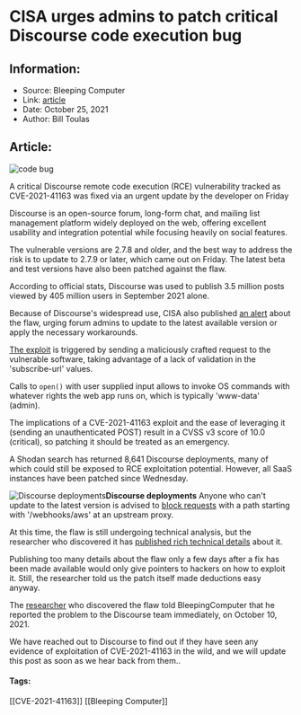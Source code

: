 # CISA urges admins to patch critical Discourse code execution bug
### 

## Information:
+ Source: Bleeping Computer
+ Link: [article](https://www.bleepingcomputer.com/news/security/cisa-urges-admins-to-patch-critical-discourse-code-execution-bug/)
+ Date: October 25, 2021
+ Author: Bill Toulas


## Article:
![code bug](https://www.bleepstatic.com/content/hl-images/2021/10/25/code_bug.jpg?rand=1085707803)


A critical Discourse remote code execution (RCE) vulnerability tracked as CVE-2021-41163 was fixed via an urgent update by the developer on Friday


Discourse is an open-source forum, long-form chat, and mailing list management platform widely deployed on the web, offering excellent usability and integration potential while focusing heavily on social features. 






The vulnerable versions are 2.7.8 and older, and the best way to address the risk is to update to 2.7.9 or later, which came out on Friday. The latest beta and test versions have also been patched against the flaw. 


According to official stats, Discourse was used to publish 3.5 million posts viewed by 405 million users in September 2021 alone.


Because of Discourse's widespread use, CISA also published [an alert](https://us-cert.cisa.gov/ncas/current-activity/2021/10/24/critical-rce-vulnerability-discourse) about the flaw, urging forum admins to update to the latest available version or apply the necessary workarounds. 


[The exploit](https://nvd.nist.gov/vuln/detail/CVE-2021-41163) is triggered by sending a maliciously crafted request to the vulnerable software, taking advantage of a lack of validation in the 'subscribe-url' values. 


Calls to `open()` with user supplied input allows to invoke OS commands with whatever rights the web app runs on, which is typically 'www-data' (admin). 


The implications of a CVE-2021-41163 exploit and the ease of leveraging it (sending an unauthenticated POST) result in a CVSS v3 score of 10.0 (critical), so patching it should be treated as an emergency.


A Shodan search has returned 8,641 Discourse deployments, many of which could still be exposed to RCE exploitation potential. However, all SaaS instances have been patched since Wednesday.



![Discourse deployments](https://www.bleepstatic.com/images/news/u/1220909/Security/shodan%20search.jpg)**Discourse deployments**
Anyone who can't update to the latest version is advised to [block requests](https://github.com/discourse/discourse/security/advisories/GHSA-jcjx-pvpc-qgwq) with a path starting with '/webhooks/aws' at an upstream proxy. 


At this time, the flaw is still undergoing technical analysis, but the researcher who discovered it has [published rich technical details](https://0day.click/recipe/discourse-sns-rce/) about it.  


Publishing too many details about the flaw only a few days after a fix has been made available would only give pointers to hackers on how to exploit it. Still, the researcher told us the patch itself made deductions easy anyway. 


The [researcher](https://twitter.com/joernchen) who discovered the flaw told BleepingComputer that he reported the problem to the Discourse team immediately, on October 10, 2021.


We have reached out to Discourse to find out if they have seen any evidence of exploitation of CVE-2021-41163 in the wild, and we will update this post as soon as we hear back from them.. 




#### Tags:
[[CVE-2021-41163]] [[Bleeping Computer]]
